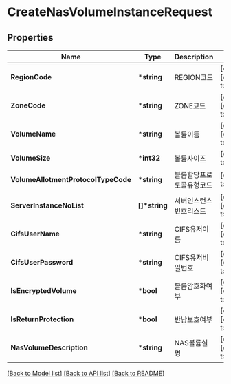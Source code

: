 # CreateNasVolumeInstanceRequest

## Properties
Name | Type | Description | Notes
------------ | ------------- | ------------- | -------------
**RegionCode** | ***string** | REGION코드 | [optional] [default to null]
**ZoneCode** | ***string** | ZONE코드 | [optional] [default to null]
**VolumeName** | ***string** | 볼륨이름 | [optional] [default to null]
**VolumeSize** | ***int32** | 볼륨사이즈 | [default to null]
**VolumeAllotmentProtocolTypeCode** | ***string** | 볼륨할당프로토콜유형코드 | [default to null]
**ServerInstanceNoList** | **[]\*string** | 서버인스턴스번호리스트 | [optional] [default to null]
**CifsUserName** | ***string** | CIFS유저이름 | [optional] [default to null]
**CifsUserPassword** | ***string** | CIFS유저비밀번호 | [optional] [default to null]
**IsEncryptedVolume** | ***bool** | 볼륨암호화여부 | [optional] [default to null]
**IsReturnProtection** | ***bool** | 반납보호여부 | [optional] [default to null]
**NasVolumeDescription** | ***string** | NAS볼륨설명 | [optional] [default to null]

[[Back to Model list]](../README.md#documentation-for-models) [[Back to API list]](../README.md#documentation-for-api-endpoints) [[Back to README]](../README.md)


